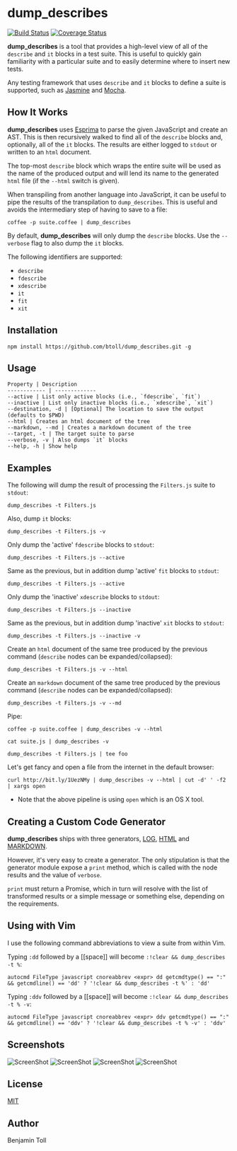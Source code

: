 # dump_describes

[![Build Status](https://travis-ci.org/btoll/dump_describes.svg?branch=master)](https://travis-ci.org/btoll/dump_describes)
[![Coverage Status](https://coveralls.io/repos/github/btoll/dump_describes/badge.svg?branch=master)](https://coveralls.io/github/btoll/dump_describes?branch=master)

**dump_describes** is a tool that provides a high-level view of all of the `describe` and `it` blocks in a test suite.  This is useful to quickly gain familiarity with a particular suite and to easily determine where to insert new tests.

Any testing framework that uses `describe` and `it` blocks to define a suite is supported, such as [Jasmine] and [Mocha].

## How It Works

**dump_describes** uses [Esprima] to parse the given JavaScript and create an AST. This is then recursively walked to find all of the `describe` blocks and, optionally, all of the `it` blocks. The results are either logged to `stdout` or written to an `html` document.

The top-most `describe` block which wraps the entire suite will be used as the name of the produced output and will lend its name to the generated `html` file (if the `--html` switch is given).

When transpiling from another language into JavaScript, it can be useful to pipe the results of the transpilation to `dump_describes`. This is useful and avoids the intermediary step of having to save to a file:

    coffee -p suite.coffee | dump_describes

By default, **dump_describes** will only dump the `describe` blocks. Use the `--verbose` flag to also dump the `it` blocks.

The following identifiers are supported:

+ `describe`
+ `fdescribe`
+ `xdescribe`
+ `it`
+ `fit`
+ `xit`

## Installation

`npm install https://github.com/btoll/dump_describes.git -g`

## Usage

    Property | Description
    ------------ | -------------
    --active | List only active blocks (i.e., `fdescribe`, `fit`)
    --inactive | List only inactive blocks (i.e., `xdescribe`, `xit`)
    --destination, -d | [Optional] The location to save the output (defaults to $PWD)
    --html | Creates an html document of the tree
    --markdown, --md | Creates a markdown document of the tree
    --target, -t | The target suite to parse
    --verbose, -v | Also dumps `it` blocks
    --help, -h | Show help

## Examples

The following will dump the result of processing the `Filters.js` suite to `stdout`:

    dump_describes -t Filters.js

Also, dump `it` blocks:

    dump_describes -t Filters.js -v

Only dump the 'active' `fdescribe` blocks to `stdout`:

    dump_describes -t Filters.js --active

Same as the previous, but in addition dump 'active' `fit` blocks to `stdout`:

    dump_describes -t Filters.js --active

Only dump the 'inactive' `xdescribe` blocks to `stdout`:

    dump_describes -t Filters.js --inactive

Same as the previous, but in addition dump 'inactive' `xit` blocks to `stdout`:

    dump_describes -t Filters.js --inactive -v

Create an `html` document of the same tree produced by the previous command (`describe` nodes can be expanded/collapsed):

    dump_describes -t Filters.js -v --html

Create an `markdown` document of the same tree produced by the previous command (`describe` nodes can be expanded/collapsed):

    dump_describes -t Filters.js -v --md

Pipe:

    coffee -p suite.coffee | dump_describes -v --html

    cat suite.js | dump_describes -v

    dump_describes -t Filters.js | tee foo

Let's get fancy and open a file from the internet in the default browser:

    curl http://bit.ly/1UezNMy | dump_describes -v --html | cut -d' ' -f2 | xargs open

* Note that the above pipeline is using `open` which is an OS X tool.

## Creating a Custom Code Generator

**dump_describes** ships with three generators, [LOG], [HTML] and [MARKDOWN].

However, it's very easy to create a generator. The only stipulation is that the generator module expose a `print` method, which is called with the node results and the value of `verbose`.

`print` must return a Promise, which in turn will resolve with the list of transformed results or a simple message or something else, depending on the requirements.

## Using with Vim

I use the following command abbreviations to view a suite from within Vim.

Typing `:dd` followed by a [[space]] will become `:!clear && dump_describes -t %`:

    autocmd FileType javascript cnoreabbrev <expr> dd getcmdtype() == ":" && getcmdline() == 'dd' ? '!clear && dump_describes -t %' : 'dd'

Typing `:ddv` followed by a [[space]] will become `:!clear && dump_describes -t % -v`:

    autocmd FileType javascript cnoreabbrev <expr> ddv getcmdtype() == ":" && getcmdline() == 'ddv' ? '!clear && dump_describes -t % -v' : 'ddv'

## Screenshots

![ScreenShot](https://raw.github.com/btoll/i/master/dump_describes/log.png)
![ScreenShot](https://raw.github.com/btoll/i/master/dump_describes/log_verbose.png)
![ScreenShot](https://raw.github.com/btoll/i/master/dump_describes/html.png)
![ScreenShot](https://raw.github.com/btoll/i/master/dump_describes/html_verbose.png)

## License

[MIT](LICENSE)

## Author

Benjamin Toll

[Esprima]: http://esprima.org/
[Jasmine]: http://jasmine.github.io/
[Mocha]: http://mochajs.org/
[HTML]: /src/generator/html.js
[LOG]: /src/generator/log.js
[MARKDOWN]: /src/generator/markdown.js

